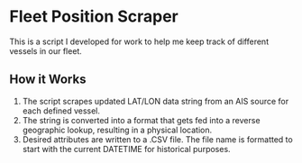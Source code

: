 # Fleet Position Scraper
This is a script I developed for work to help me keep track of different vessels in our fleet.

## How it Works
1. The script scrapes updated LAT/LON data string from an AIS source for each defined vessel.
2. The string is converted into a format that gets fed into a reverse geographic lookup, resulting in a physical location.
3. Desired attributes are written to a .CSV file. The file name is formatted to start with the current DATETIME for historical purposes.
